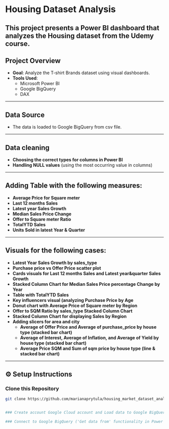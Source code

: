 # Housing Dataset Analysis

This project presents a Power BI dashboard that analyzes the Housing dataset from the Udemy course. 
---

## Project Overview

- **Goal**: Analyze the T-shirt Brands dataset using visual dashboards.
- **Tools Used**:
  - Microsoft Power BI 
  - Google BigQuery
  - DAX

---

## Data Source

- The data is loaded to Google BigQuery from csv file.

---

## Data cleaning

-  **Choosing the correct types for columns in Power BI**
-  **Handling NULL values** (using the most occurring value in columns)

---

## Adding Table with the following measures:

-  **Average Price for Square meter**
-  **Last 12 months Sales**
-  **Latest year Sales Growth**
-  **Median Sales Price Change**
-  **Offer to Square meter Ratio**
-  **TotalYTD Sales**
-  **Units Sold in latest Year & Quarter**


---

## Visuals for the following cases:

-  **Latest Year Sales Growth by sales_type**
-  **Purchase price vs Offer Price scatter plot** 
-  **Cards visuals for Last 12 months Sales and Latest year&quarter Sales Growth**
-  **Stacked Column Chart for Median Sales Price percentage Change by Year**
-  **Table with TotalYTD Sales** 
-  **Key influencers visual (analyzing Purchase Price by Age**
-  **Donut chart with Average Price of Square meter by Region**
-  **Offer to SQM Ratio by sales_type Stacked Column Chart** 
-  **Stacked Column Chart for displaying Sales by Region**
- **Adding slicers for area and city**
  -  **Average of Offer Price and Average of purchase_price by house type (stacked bar chart)**
  -  **Average of Interest, Average of Inflation, and Average of Yield by house type (stacked bar chart)** 
  -  **Average Price SQM and Sum of sqm price by house type (line & stacked bar chart)**


---


## ⚙️ Setup Instructions

### Clone this Repository
```bash
git clone https://github.com/marianaprytula/housing_market_dataset_analysis.git


### Create account Google Cloud account and Load data to Google BigQuery using csv file.

### Connect to Google BigQuery ('Get data from' functionality in Power BI)
